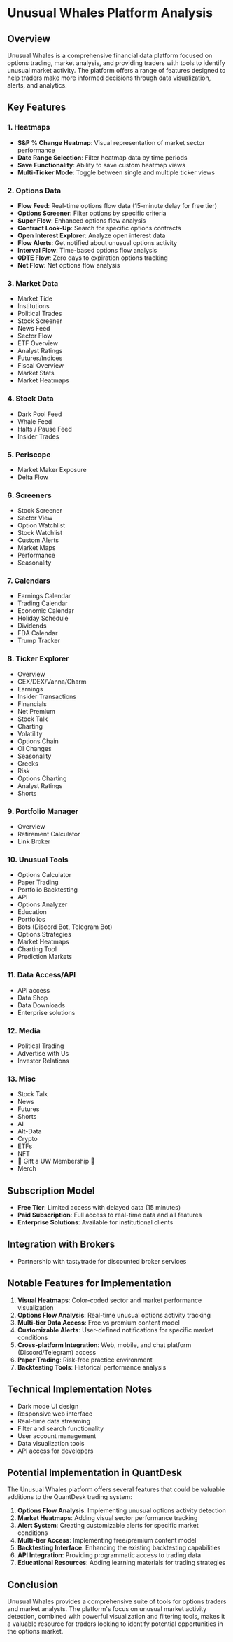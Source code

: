 # Unusual Whales Platform Analysis

## Overview
Unusual Whales is a comprehensive financial data platform focused on options trading, market analysis, and providing traders with tools to identify unusual market activity. The platform offers a range of features designed to help traders make more informed decisions through data visualization, alerts, and analytics.

## Key Features

### 1. Heatmaps
- **S&P % Change Heatmap**: Visual representation of market sector performance
- **Date Range Selection**: Filter heatmap data by time periods
- **Save Functionality**: Ability to save custom heatmap views
- **Multi-Ticker Mode**: Toggle between single and multiple ticker views

### 2. Options Data
- **Flow Feed**: Real-time options flow data (15-minute delay for free tier)
- **Options Screener**: Filter options by specific criteria
- **Super Flow**: Enhanced options flow analysis
- **Contract Look-Up**: Search for specific options contracts
- **Open Interest Explorer**: Analyze open interest data
- **Flow Alerts**: Get notified about unusual options activity
- **Interval Flow**: Time-based options flow analysis
- **0DTE Flow**: Zero days to expiration options tracking
- **Net Flow**: Net options flow analysis

### 3. Market Data
- Market Tide
- Institutions
- Political Trades
- Stock Screener
- News Feed
- Sector Flow
- ETF Overview
- Analyst Ratings
- Futures/Indices
- Fiscal Overview
- Market Stats
- Market Heatmaps

### 4. Stock Data
- Dark Pool Feed
- Whale Feed
- Halts / Pause Feed
- Insider Trades

### 5. Periscope
- Market Maker Exposure
- Delta Flow

### 6. Screeners
- Stock Screener
- Sector View
- Option Watchlist
- Stock Watchlist
- Custom Alerts
- Market Maps
- Performance
- Seasonality

### 7. Calendars
- Earnings Calendar
- Trading Calendar
- Economic Calendar
- Holiday Schedule
- Dividends
- FDA Calendar
- Trump Tracker

### 8. Ticker Explorer
- Overview
- GEX/DEX/Vanna/Charm
- Earnings
- Insider Transactions
- Financials
- Net Premium
- Stock Talk
- Charting
- Volatility
- Options Chain
- OI Changes
- Seasonality
- Greeks
- Risk
- Options Charting
- Analyst Ratings
- Shorts

### 9. Portfolio Manager
- Overview
- Retirement Calculator
- Link Broker

### 10. Unusual Tools
- Options Calculator
- Paper Trading
- Portfolio Backtesting
- API
- Options Analyzer
- Education
- Portfolios
- Bots (Discord Bot, Telegram Bot)
- Options Strategies
- Market Heatmaps
- Charting Tool
- Prediction Markets

### 11. Data Access/API
- API access
- Data Shop
- Data Downloads
- Enterprise solutions

### 12. Media
- Political Trading
- Advertise with Us
- Investor Relations

### 13. Misc
- Stock Talk
- News
- Futures
- Shorts
- AI
- Alt-Data
- Crypto
- ETFs
- NFT
- 🎁 Gift a UW Membership 🎁
- Merch

## Subscription Model
- **Free Tier**: Limited access with delayed data (15 minutes)
- **Paid Subscription**: Full access to real-time data and all features
- **Enterprise Solutions**: Available for institutional clients

## Integration with Brokers
- Partnership with tastytrade for discounted broker services

## Notable Features for Implementation
1. **Visual Heatmaps**: Color-coded sector and market performance visualization
2. **Options Flow Analysis**: Real-time unusual options activity tracking
3. **Multi-tier Data Access**: Free vs premium content model
4. **Customizable Alerts**: User-defined notifications for specific market conditions
5. **Cross-platform Integration**: Web, mobile, and chat platform (Discord/Telegram) access
6. **Paper Trading**: Risk-free practice environment
7. **Backtesting Tools**: Historical performance analysis

## Technical Implementation Notes
- Dark mode UI design
- Responsive web interface
- Real-time data streaming
- Filter and search functionality
- User account management
- Data visualization tools
- API access for developers

## Potential Implementation in QuantDesk
The Unusual Whales platform offers several features that could be valuable additions to the QuantDesk trading system:

1. **Options Flow Analysis**: Implementing unusual options activity detection
2. **Market Heatmaps**: Adding visual sector performance tracking
3. **Alert System**: Creating customizable alerts for specific market conditions
4. **Multi-tier Access**: Implementing free/premium content model
5. **Backtesting Interface**: Enhancing the existing backtesting capabilities
6. **API Integration**: Providing programmatic access to trading data
7. **Educational Resources**: Adding learning materials for trading strategies

## Conclusion
Unusual Whales provides a comprehensive suite of tools for options traders and market analysts. The platform's focus on unusual market activity detection, combined with powerful visualization and filtering tools, makes it a valuable resource for traders looking to identify potential opportunities in the options market.
